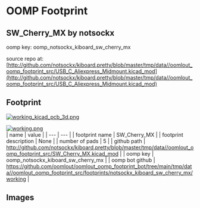 # OOMP Footprint  
## SW_Cherry_MX  by notsockx  
  
oomp key: oomp_notsockx_kiboard_sw_cherry_mx  
  
source repo at: [http://github.com/notsockx/kiboard.pretty/blob/master/tmp/data//oomlout_oomp_footprint_src/USB_C_Aliexpress_Midmount.kicad_mod](http://github.com/notsockx/kiboard.pretty/blob/master/tmp/data//oomlout_oomp_footprint_src/USB_C_Aliexpress_Midmount.kicad_mod)  
## Footprint  
  
[![working_kicad_pcb_3d.png](working_kicad_pcb_3d_600.png)](working_kicad_pcb_3d.png)  
  
[![working.png](working_600.png)](working.png)  
| name | value | 
| --- | --- | 
| footprint name | SW_Cherry_MX | 
| footprint description | None | 
| number of pads | 5 | 
| github path | http://github.com/notsockx/kiboard.pretty/blob/master/tmp/data//oomlout_oomp_footprint_src/SW_Cherry_MX.kicad_mod | 
| oomp key | oomp_notsockx_kiboard_sw_cherry_mx | 
| oomp bot github | https://github.com/oomlout/oomlout_oomp_footprint_bot/tree/main/tmp/data//oomlout_oomp_footprint_src/footprints/notsockx_kiboard_sw_cherry_mx/working | 
## Images  
